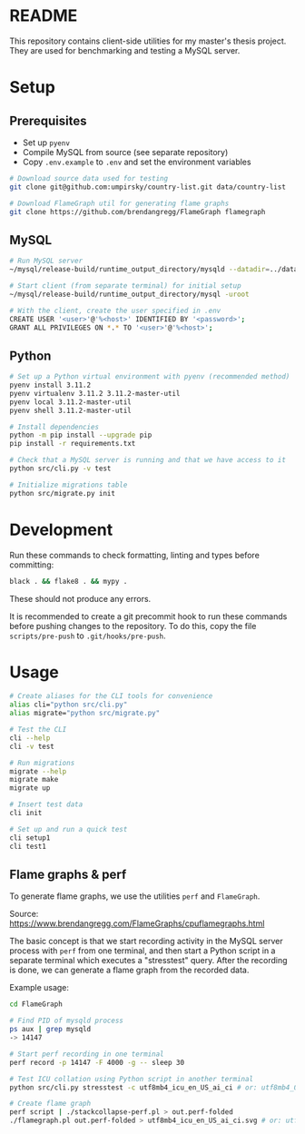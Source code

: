 # README

This repository contains client-side utilities for my master's thesis project.
They are used for benchmarking and testing a MySQL server.

# Setup

## Prerequisites

- Set up `pyenv`
- Compile MySQL from source (see separate repository)
- Copy `.env.example` to `.env` and set the environment variables

```bash
# Download source data used for testing
git clone git@github.com:umpirsky/country-list.git data/country-list

# Download FlameGraph util for generating flame graphs
git clone https://github.com/brendangregg/FlameGraph flamegraph
```

## MySQL

```bash
# Run MySQL server
~/mysql/release-build/runtime_output_directory/mysqld --datadir=../data

# Start client (from separate terminal) for initial setup
~/mysql/release-build/runtime_output_directory/mysql -uroot

# With the client, create the user specified in .env
CREATE USER '<user>'@'%<host>' IDENTIFIED BY '<password>';
GRANT ALL PRIVILEGES ON *.* TO '<user>'@'%<host>';
```

## Python

```bash
# Set up a Python virtual environment with pyenv (recommended method)
pyenv install 3.11.2
pyenv virtualenv 3.11.2 3.11.2-master-util
pyenv local 3.11.2-master-util
pyenv shell 3.11.2-master-util

# Install dependencies
python -m pip install --upgrade pip
pip install -r requirements.txt

# Check that a MySQL server is running and that we have access to it
python src/cli.py -v test

# Initialize migrations table
python src/migrate.py init
```

# Development

Run these commands to check formatting, linting and types before committing:

```bash
black . && flake8 . && mypy .
```

These should not produce any errors.

It is recommended to create a git precommit hook to run these commands before pushing changes to the repository. To do this, copy the file `scripts/pre-push` to `.git/hooks/pre-push`.

# Usage

```bash
# Create aliases for the CLI tools for convenience
alias cli="python src/cli.py"
alias migrate="python src/migrate.py"

# Test the CLI
cli --help
cli -v test

# Run migrations
migrate --help
migrate make
migrate up

# Insert test data
cli init

# Set up and run a quick test
cli setup1
cli test1
```

## Flame graphs & perf

To generate flame graphs, we use the utilities `perf` and `FlameGraph`.

Source:
https://www.brendangregg.com/FlameGraphs/cpuflamegraphs.html

The basic concept is that we start recording activity in the MySQL server process with `perf` from one terminal, and then start a Python script in a separate terminal which executes a "stresstest" query. After the recording is done, we can generate a flame graph from the recorded data.

Example usage:

```bash
cd FlameGraph

# Find PID of mysqld process
ps aux | grep mysqld
-> 14147

# Start perf recording in one terminal
perf record -p 14147 -F 4000 -g -- sleep 30

# Test ICU collation using Python script in another terminal
python src/cli.py stresstest -c utf8mb4_icu_en_US_ai_ci # or: utf8mb4_0900_ai_ci

# Create flame graph
perf script | ./stackcollapse-perf.pl > out.perf-folded
./flamegraph.pl out.perf-folded > utf8mb4_icu_en_US_ai_ci.svg # or: utf8mb4_0900_ai_ci.svg
```
